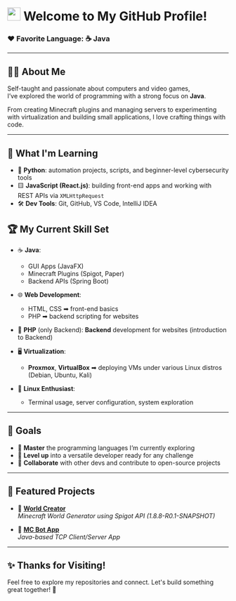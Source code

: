 # <img src="https://raw.githubusercontent.com/MartinHeinz/MartinHeinz/master/wave.gif" width="30px"> Welcome to My GitHub Profile!

### ❤️ Favorite Language: ☕ **Java**

---

## 👨‍💻 About Me

Self-taught and passionate about computers and video games,  
I’ve explored the world of programming with a strong focus on **Java**.

From creating Minecraft plugins and managing servers to experimenting with virtualization and building small applications, I love crafting things with code.

---

## 🧠 What I'm Learning

- 🐍 **Python**: automation projects, scripts, and beginner-level cybersecurity tools
- 🟨 **JavaScript (React.js)**: building front-end apps and working with REST APIs via `XMLHttpRequest`
- 🛠️ **Dev Tools**: Git, GitHub, VS Code, IntelliJ IDEA

## 🏆 My Current Skill Set

- ☕ **Java**:
  - GUI Apps (JavaFX)
  - Minecraft Plugins (Spigot, Paper)
  - Backend APIs (Spring Boot)
- 🌐 **Web Development**:
  - HTML, CSS ➡ front-end basics
  - PHP ➡ backend scripting for websites
- 🐘 **PHP** (only Backend): **Backend** development for websites (introduction to Backend)
- 🖥️ **Virtualization**:

  - **Proxmox**, **VirtualBox** ➡ deploying VMs under various Linux distros (Debian, Ubuntu, Kali)

- 🐧 **Linux Enthusiast**:
  - Terminal usage, server configuration, system exploration

---

## 🚀 Goals

- 🔧 **Master** the programming languages I’m currently exploring
- 🧠 **Level up** into a versatile developer ready for any challenge
- 🤝 **Collaborate** with other devs and contribute to open-source projects

---

## 📂 Featured Projects

- 🔨 [**World Creator**](https://github.com/Gamordstrimerr/WorldCreator)  
  _Minecraft World Generator using Spigot API (1.8.8-R0.1-SNAPSHOT)_

- 🤖 [**MC Bot App**](https://github.com/Gamordstrimerr/McBotApp)  
  _Java-based TCP Client/Server App_

---

## ✨ Thanks for Visiting!

Feel free to explore my repositories and connect. Let's build something great together! 🚀
